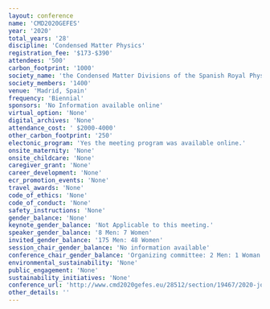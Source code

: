 ```yaml
---
layout: conference 
name: 'CMD2020GEFES'
year: '2020'
total_years: '28'
discipline: 'Condensed Matter Physics'
registration_fee: '$173-$390'
attendees: '500'
carbon_footprint: '1000'
society_name: 'the Condensed Matter Divisions of the Spanish Royal Physics Society (RSEF-GEFES) and of the European Physical Society (EPS-CMD)'
society_members: '1400'
venue: 'Madrid, Spain'
frequency: 'Biennial'
sponsors: 'No Information available online'
virtual_option: 'None'
digital_archives: 'None'
attendance_cost: ' $2000-4000'
other_carbon_footprint: '250'
electonic_program: 'Yes the meeting program was available online.'
onsite_maternity: 'None'
onsite_childcare: 'None'
caregiver_grant: 'None'
career_development: 'None'
ecr_promotion_events: 'None'
travel_awards: 'None'
code_of_ethics: 'None'
code_of_conduct: 'None'
safety_instructions: 'None'
gender_balance: 'None'
keynote_gender_balance: 'Not Applicable to this meeting.'
speaker_gender_balance: '8 Men: 7 Women'
invited_gender_balance: '175 Men: 48 Women'
session_chair_gender_balance: 'No information available'
conference_chair_gender_balance: 'Organizing committee: 2 Men: 1 Woman'
environmental_sustainability: 'None'
public_engagement: 'None'
sustainability_initiatives: 'None'
conference_url: 'http://www.cmd2020gefes.eu/28512/section/19467/2020-joint-conference-of-the-condensed-matter-divisions-of-eps-cmd-and-rsef-gefes.html'
other_details: ''
---
```

